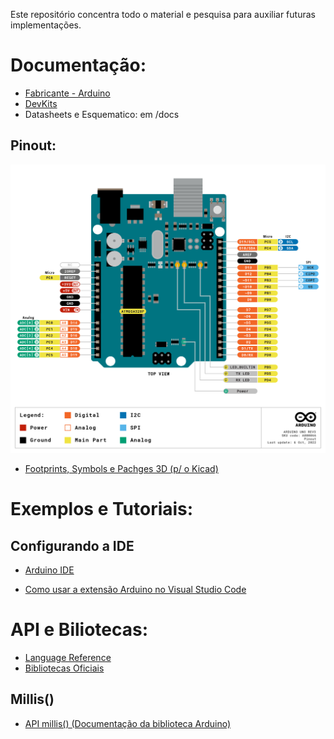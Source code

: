 Este repositório concentra todo o material e pesquisa para auxiliar futuras implementações.

# Documentação:
- [Fabricante - Arduino](https://www.arduino.cc/)
- [DevKits](https://store-usa.arduino.cc/collections/boards)
- Datasheets e Esquematico: em /docs

## Pinout:
![Arduino UNO Rev3](docs/ArduinoUNO-Rev3_Pinout.png)

- [Footprints, Symbols e Pachges 3D (p/ o Kicad)](https://github.com/Alarm-Siren/arduino-kicad-library)

# Exemplos e Tutoriais:
## Configurando a IDE
- [Arduino IDE ](https://www.arduino.cc/en/software)

- [Como usar a extensão Arduino no Visual Studio Code](https://maker.pro/arduino/tutorial/how-to-use-visual-studio-code-for-arduino)

# API e Biliotecas:
- [Language Reference](https://www.arduino.cc/reference/en/)
- [Bibliotecas Oficiais](https://www.arduino.cc/reference/en/libraries/)

## Millis()
- [API millis() (Documentação da biblioteca Arduino)](https://www.arduino.cc/reference/pt/language/functions/time/millis/)
